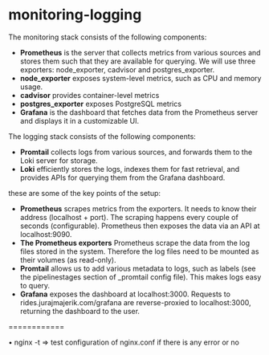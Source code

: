 # monitoring-logging

The monitoring stack consists of the following components:

 - **Prometheus** is the server that collects metrics from various sources and stores them such that they are available for querying. We will use three exporters: node_exporter, cadvisor and postgres_exporter.
 - **node_exporter** exposes system-level metrics, such as CPU and memory usage.
 - **cadvisor** provides container-level metrics
 - **postgres_exporter** exposes PostgreSQL metrics
 - **Grafana** is the dashboard that fetches data from the Prometheus server and displays it in a customizable UI.

The logging stack consists of the following components:
 - **Promtail** collects logs from various sources, and forwards them to the Loki server for storage.
 - **Loki** efficiently stores the logs, indexes them for fast retrieval, and provides APIs for querying them from the Grafana dashboard.

these are some of the key points of the setup:

 - **Prometheus** scrapes metrics from the exporters. It needs to know their address (localhost + port). The scraping happens every couple of seconds (configurable). Prometheus then exposes the data via an API at localhost:9090.
 - **The Prometheus exporters** Prometheus scrape the data from the log files stored in the system. Therefore the log files need to be mounted as their volumes (as read-only).
 - **Promtail** allows us to add various metadata to logs, such as labels (see the pipelinestages section of _promtail config file). This makes logs easy to query.
 - **Grafana** exposes the dashboard at localhost:3000. Requests to rides.jurajmajerik.com/grafana are reverse-proxied to localhost:3000, returning the dashboard to the user.




============

• nginx -t
    => test configuration of nginx.conf if there is any error or no